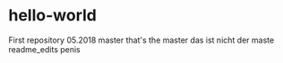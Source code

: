 # hello-world
First repository 05.2018
master
that's the master
das ist nicht der maste
readme_edits
penis